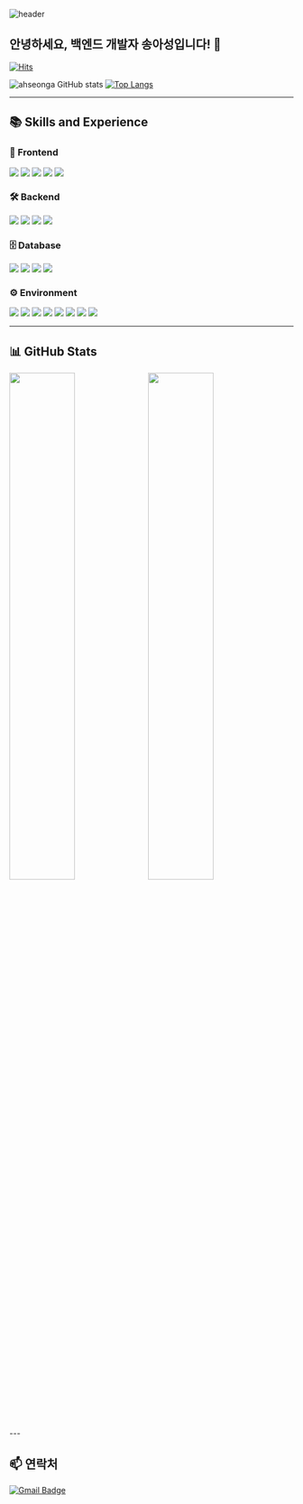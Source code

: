 ![header](https://capsule-render.vercel.app/api?type=slice&color=FFD159&height=180&section=header&text=🐤%20🐥%20🐣&fontAlign=70&fontSize=70)

## 안녕하세요, 백엔드 개발자 송아성입니다! 👋

[![Hits](https://hits.seeyoufarm.com/api/count/incr/badge.svg?url=https%3A%2F%2Fgithub.com%2Fahseonga&count_bg=%23F6E7CD&title_bg=%23EBD6A2&title=Hits&edge_flat=false)](https://hits.seeyoufarm.com)

![ahseonga GitHub stats](https://github-readme-stats.vercel.app/api?username=ahseonga&show_icons=true&theme=gotham)
[![Top Langs](https://github-readme-stats.vercel.app/api/top-langs/?username=ahseonga&layout=compact&theme=gotham)](https://github.com/ahseonga/ahseonga)

---


## 📚 Skills and Experience
### 🎨 Frontend
<span><img src="https://img.shields.io/badge/HTML-E34F26?style=for-the-badge&logo=html5&logoColor=white"/></span>
<span><img src="https://img.shields.io/badge/CSS-1572B6?style=for-the-badge&logo=css3&logoColor=white"/></span>
<span><img src="https://img.shields.io/badge/JavaScript-F7DF1E?style=for-the-badge&logo=javascript&logoColor=white"/></span>
<span><img src="https://img.shields.io/badge/jQuery-0769AD?style=for-the-badge&logo=jquery&logoColor=white"/></span>
<span><img src="https://img.shields.io/badge/Thymeleaf-005F0F?style=for-the-badge&logo=thymeleaf&logoColor=white"/></span>

### 🛠 Backend
<span><img src="https://img.shields.io/badge/Java-5382A1?style=for-the-badge&logo=java&logoColor=white"/></span>
<span><img src="https://img.shields.io/badge/Spring Boot-6DB33F?style=for-the-badge&logo=springboot&logoColor=white"/></span>
<span><img src="https://img.shields.io/badge/Node.js-339933?style=for-the-badge&logo=node.js&logoColor=white"/></span>
<span><img src="https://img.shields.io/badge/JSP-007396?style=for-the-badge&logo=java&logoColor=white"/></span>

### 🗄 Database
<span><img src="https://img.shields.io/badge/Oracle-F80000?style=for-the-badge&logo=oracle&logoColor=white"/></span>
<span><img src="https://img.shields.io/badge/MySQL-4479A1?style=for-the-badge&logo=mysql&logoColor=white"/></span>
<span><img src="https://img.shields.io/badge/MyBatis-B20000?style=for-the-badge&logo=mybatis&logoColor=white"/></span>
<span><img src="https://img.shields.io/badge/JPA-6D6E6E?style=for-the-badge&logo=jpa&logoColor=white"/></span>

### ⚙ Environment
<div>
  <img src="https://img.shields.io/badge/Visual Studio Code-007ACC?style=for-the-badge&logo=visualstudiocode&logoColor=white"/>
  <img src="https://img.shields.io/badge/IntelliJ-FE315D?style=for-the-badge&logo=intellijidea&logoColor=white"/>
  <img src="https://img.shields.io/badge/Eclipse-2C2255?style=for-the-badge&logo=eclipse&logoColor=white"/>
  <img src="https://img.shields.io/badge/DBeaver-382923?style=for-the-badge&logo=dbeaver&logoColor=white"/>
  <img src="https://img.shields.io/badge/Git-F05032?style=for-the-badge&logo=git&logoColor=white"/>
  <img src="https://img.shields.io/badge/GitHub-181717?style=for-the-badge&logo=github&logoColor=white"/>
  <span><img src="https://img.shields.io/badge/AWS-FF9900?style=for-the-badge&logo=amazon-aws&logoColor=white"/></span>
  <img src="https://img.shields.io/badge/Discord-5865F2?style=for-the-badge&logo=discord&logoColor=white"/>
</div>

---

## 📊 GitHub Stats
<div>
  <img src="https://github-readme-stats.vercel.app/api?username=jang1234567&show_icons=true&theme=algolia" width="48%" />
  <img src="https://github-readme-stats.vercel.app/api/top-langs/?username=jang1234567&layout=compact&theme=algolia" width="48%" />
</div>
---

## 📫 연락처
[![Gmail Badge](https://img.shields.io/badge/Gmail-d14836?style=flat-square&logo=Gmail&logoColor=white&link=mailto:ahseonga11@gmail.com)](mailto:ahseonga11@gmail.com)

